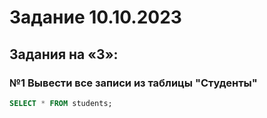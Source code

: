 # Задание 10.10.2023
## Задания на «3»:
### №1 Вывести все записи из таблицы "Студенты"
```sql
SELECT * FROM students;
```
